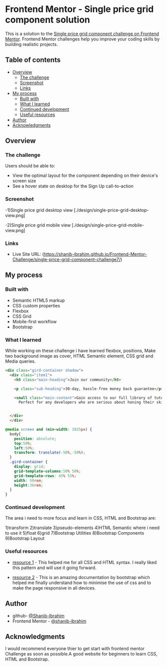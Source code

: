# Frontend Mentor - Single price grid component solution

This is a solution to the [Single price grid component challenge on Frontend Mentor](https://www.frontendmentor.io/challenges/single-price-grid-component-5ce41129d0ff452fec5abbbc). Frontend Mentor challenges help you improve your coding skills by building realistic projects.

## Table of contents

-   [Overview](#overview)
    -   [The challenge](#the-challenge)
    -   [Screenshot](#screenshot)
    -   [Links](#links)
-   [My process](#my-process)
    -   [Built with](#built-with)
    -   [What I learned](#what-i-learned)
    -   [Continued development](#continued-development)
    -   [Useful resources](#useful-resources)
-   [Author](#author)
-   [Acknowledgments](#acknowledgments)

## Overview

### The challenge

Users should be able to:

-   View the optimal layout for the component depending on their device's screen size
-   See a hover state on desktop for the Sign Up call-to-action

### Screenshot

 -1)Single price grid desktop view
   [./design/single-price-grid-desktop-view.png]

 -2)Single price grid mobile view
   [./design/single-price-grid-mobile-view.png]

### Links

-   Live Site URL: (https://shanib-ibrahim.github.io/Frontend-Mentor-Challenge/single-price-grid-component-challenge7/)

## My process

### Built with

-   Semantic HTML5 markup
-   CSS custom properties
-   Flexbox
-   CSS Grid
-   Mobile-first workflow
-   Bootstrap

### What I learned

While working on these challenge i have learned flexbox, positions, Make two background image as cover, HTML Semantic element, CSS grid and Media queries.

```html
<div class="gird-container shadow">
  <div class="item1">
    <h5 class="main-heading">Join our community</h5>

    <p class="sub-heading">30-day, hassle-free money back guarantee</p>

    <small class="main-content">Gain access to our full library of tutorials along with expert code reviews.
      Perfect for any developers who are serious about honing their skills.</small>


  </div>
  </div>
```

```css
@media screen and (min-width: 1025px) {
  body{
    position: absolute;
    top:50%;
    left:50%;
    transform: translate(-50%,-50%);
  }
  .gird-container {
    display: grid;
    grid-template-columns:50% 50%;
    grid-template-rows: 45% 55%;
    width: 50rem;
    height:36rem;
  }
}
```

### Continued development

The area i need to more focus and learn in CSS, HTML and Bootstrap are:

   1)transform
   2)translate
   3)pseudo-elements
   4)HTML Semantic where i need to use it
   5)float
   6)grid
   7)Bootstrap Utilities
   8)Bootstrap Components
   9)Bootstrap Layout

### Useful resources

- [resource 1](https://developer.mozilla.org/en-US/) - This helped me for all CSS and HTML syntax. I really liked this pattern and will use it going forward.

- [resource 2](https://getbootstrap.com/docs/5.1/getting-started/introduction/) - This is an amazing documentation by bootstrap which helped me finally understand how to minimise the use of css and to make the page responsive in all devices.

## Author

- github- [@Shanib-Ibrahim](https://github.com/shanib-ibrahim)
- Frontend Mentor - [@shanib-ibrahim](https://www.frontendmentor.io/profile/shanib-ibrahim)

## Acknowledgments

I would recommend everyone thier to get start with frontend mentor Challenge as soon as possible.A good website for beginners to learn CSS, HTML and Bootstrap.
